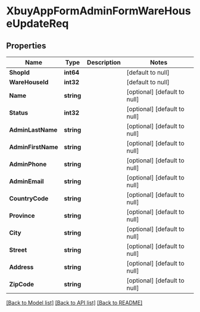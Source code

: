 # XbuyAppFormAdminFormWareHouseUpdateReq

## Properties
Name | Type | Description | Notes
------------ | ------------- | ------------- | -------------
**ShopId** | **int64** |  | [default to null]
**WareHouseId** | **int32** |  | [default to null]
**Name** | **string** |  | [optional] [default to null]
**Status** | **int32** |  | [optional] [default to null]
**AdminLastName** | **string** |  | [optional] [default to null]
**AdminFirstName** | **string** |  | [optional] [default to null]
**AdminPhone** | **string** |  | [optional] [default to null]
**AdminEmail** | **string** |  | [optional] [default to null]
**CountryCode** | **string** |  | [optional] [default to null]
**Province** | **string** |  | [optional] [default to null]
**City** | **string** |  | [optional] [default to null]
**Street** | **string** |  | [optional] [default to null]
**Address** | **string** |  | [optional] [default to null]
**ZipCode** | **string** |  | [optional] [default to null]

[[Back to Model list]](../README.md#documentation-for-models) [[Back to API list]](../README.md#documentation-for-api-endpoints) [[Back to README]](../README.md)

